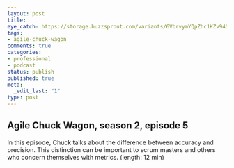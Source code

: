 ```yaml
---
layout: post
title: 
eye_catch: https://storage.buzzsprout.com/variants/6VbrvymYQpZhc1KZv94Syvb6/8d66eb17bb7d02ca4856ab443a78f2148cafbb129f58a3c81282007c6fe24ff2?.jpg
tags:
- agile-chuck-wagon
comments: true
categories:
- professional
- podcast
status: publish
published: true
meta:
  _edit_last: "1"
type: post
---
```


## Agile Chuck Wagon, season 2, episode 5

In this episode, Chuck talks about the difference between accuracy and precision. This distinction can be important to scrum masters and others who concern themselves with metrics. (length: 12 min)
